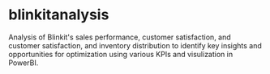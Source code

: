 # blinkitanalysis
Analysis of Blinkit's sales performance, customer satisfaction, and customer satisfaction, and inventory distribution to identify key insights and opportunities for optimization using various KPIs and visulization in PowerBI.
